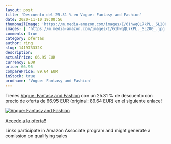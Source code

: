```yaml
---
layout: post
title: 'Descuento del 25.31 % en Vogue: Fantasy and Fashion'
date: 2020-11-10 19:00:56
thumbnailImage: 'https://m.media-amazon.com/images/I/61hwqQL7kPL._SL200_.jpg'
images: [ 'https://m.media-amazon.com/images/I/61hwqQL7kPL._SL200_.jpg' ]
comments: true
category: ofertas
author: ring
slug: 141973332X
description:
actualPrice: 66.95 EUR
currency: EUR
price: 66.95
comparePrice: 89.64 EUR
inStock: true
prodname: 'Vogue: Fantasy and Fashion'
---
```


Tienes [Vogue: Fantasy and Fashion](https://www.amazon.es/dp/141973332X/?tag=tolees-21) con un 25.31 % de descuento con precio de oferta de 66.95 EUR (original: 89.64 EUR) en el siguiente enlace!

[![Vogue: Fantasy and Fashion](https://m.media-amazon.com/images/I/61hwqQL7kPL._SL200_.jpg)](https://www.amazon.es/dp/141973332X/?tag=tolees-21)

[Accede a la oferta!!](https://www.amazon.es/dp/141973332X/?tag=tolees-21)

Links participate in Amazon Associate program and might generate a comission on qualifying sales



